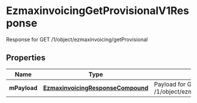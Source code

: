 

# EzmaxinvoicingGetProvisionalV1Response

Response for GET /1/object/ezmaxinvoicing/getProvisional

## Properties

| Name | Type | Description | Notes |
|------------ | ------------- | ------------- | -------------|
|**mPayload** | [**EzmaxinvoicingResponseCompound**](EzmaxinvoicingResponseCompound.md) | Payload for GET /1/object/ezmaxinvoicing/getProvisional |  |



